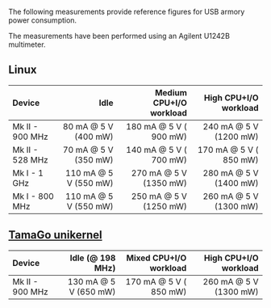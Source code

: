 The following measurements provide reference figures for USB armory power
consumption.

The measurements have been performed using an Agilent U1242B multimeter.

## Linux

| Device             |                  Idle |  Medium CPU+I/O workload |     High CPU+I/O workload |
|:-------------------|----------------------:|-------------------------:|--------------------------:|
| Mk II - 900 MHz    |  80 mA @ 5 V (400 mW) |   180 mA @ 5 V ( 900 mW) |    240 mA @ 5 V (1200 mW) |
| Mk II - 528 MHz    |  70 mA @ 5 V (350 mW) |   140 mA @ 5 V ( 700 mW) |    170 mA @ 5 V ( 850 mW) |
| Mk I  -   1 GHz    | 110 mA @ 5 V (550 mW) |   270 mA @ 5 V (1350 mW) |    280 mA @ 5 V (1400 mW) |
| Mk I  - 800 MHz    | 110 mA @ 5 V (550 mW) |   250 mA @ 5 V (1250 mW) |    260 mA @ 5 V (1300 mW) |

## [TamaGo unikernel](https://github.com/f-secure-foundry/tamago)

| Device             |      Idle (@ 198 MHz) |   Mixed CPU+I/O workload |     High CPU+I/O workload |
|:-------------------|----------------------:|-------------------------:|--------------------------:|
| Mk II - 900 MHz    | 130 mA @ 5 V (650 mW) |   170 mA @ 5 V ( 850 mW) |    260 mA @ 5 V (1300 mW) |